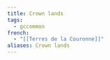 ```yaml
---
title: Crown lands
tags:
  - gccommon
french:
  - "[[Terres de la Couronne]]"
aliases: Crown lands
---
```

